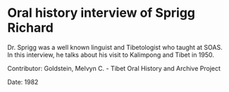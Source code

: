 # Oral history interview of Sprigg Richard  
Dr. Sprigg was a well known linguist and Tibetologist who taught at SOAS. In this interview, he talks about his visit to Kalimpong and Tibet in 1950. 

Contributor: Goldstein, Melvyn C. - Tibet Oral History and Archive Project  

Date:
1982  

